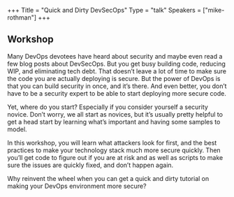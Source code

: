 +++
Title = "Quick and Dirty DevSecOps"
Type = "talk"
Speakers = ["mike-rothman"]
+++
## Workshop

Many DevOps devotees have heard about security and maybe even read a few blog posts about DevSecOps. But you get busy building code, reducing WIP, and eliminating tech debt. That doesn’t leave a lot of time to make sure the code you are actually deploying is secure. But the power of DevOps is that you can build security in once, and it’s there. And even better, you don’t have to be a security expert to be able to start deploying more secure code.

Yet, where do you start? Especially if you consider yourself a security novice. Don’t worry, we all start as novices, but it’s usually pretty helpful to get a head start by learning what’s important and having some samples to model.

In this workshop, you will learn what attackers look for first, and the best practices to make your technology stack much more secure quickly. Then you’ll get code to figure out if you are at risk and as well as scripts to make sure the issues are quickly fixed, and don’t happen again.

Why reinvent the wheel when you can get a quick and dirty tutorial on making your DevOps environment more secure?
